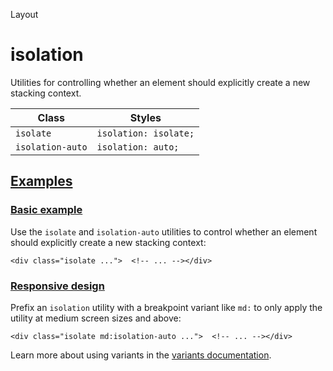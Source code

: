 Layout

# isolation

Utilities for controlling whether an element should explicitly create a new stacking context.

| Class            | Styles                |
| ---------------- | --------------------- |
| `isolate`        | `isolation: isolate;` |
| `isolation-auto` | `isolation: auto;`    |

## [Examples](#examples)

### [Basic example](#basic-example)

Use the `isolate` and `isolation-auto` utilities to control whether an element should explicitly create a new stacking context:

```
<div class="isolate ...">  <!-- ... --></div>
```

### [Responsive design](#responsive-design)

Prefix an `isolation` utility with a breakpoint variant like `md:` to only apply the utility at medium screen sizes and above:

```
<div class="isolate md:isolation-auto ...">  <!-- ... --></div>
```

Learn more about using variants in the [variants documentation](/docs/hover-focus-and-other-states).
